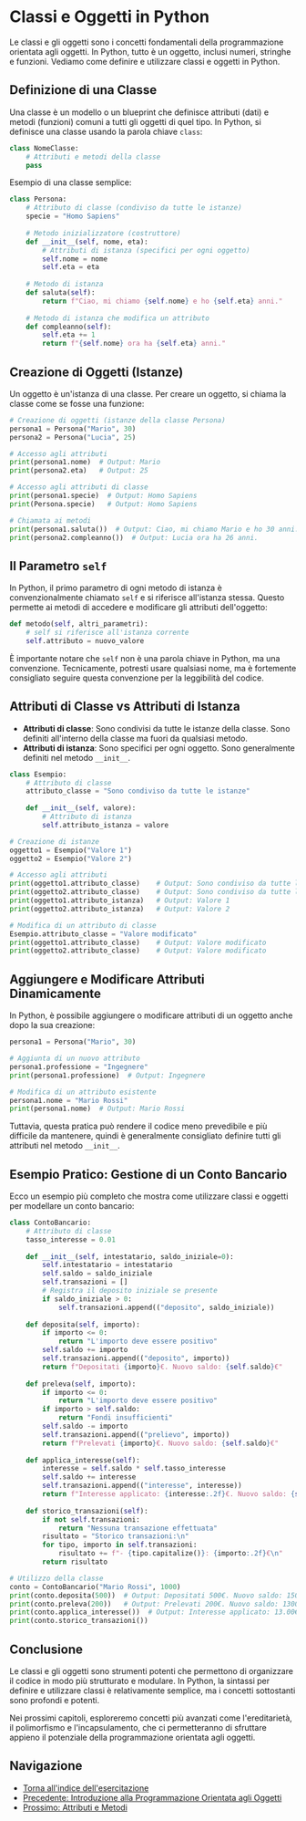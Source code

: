 # Classi e Oggetti in Python

Le classi e gli oggetti sono i concetti fondamentali della programmazione orientata agli oggetti. In Python, tutto è un oggetto, inclusi numeri, stringhe e funzioni. Vediamo come definire e utilizzare classi e oggetti in Python.

## Definizione di una Classe

Una classe è un modello o un blueprint che definisce attributi (dati) e metodi (funzioni) comuni a tutti gli oggetti di quel tipo. In Python, si definisce una classe usando la parola chiave `class`:

```python
class NomeClasse:
    # Attributi e metodi della classe
    pass
```

Esempio di una classe semplice:

```python
class Persona:
    # Attributo di classe (condiviso da tutte le istanze)
    specie = "Homo Sapiens"
    
    # Metodo inizializzatore (costruttore)
    def __init__(self, nome, eta):
        # Attributi di istanza (specifici per ogni oggetto)
        self.nome = nome
        self.eta = eta
    
    # Metodo di istanza
    def saluta(self):
        return f"Ciao, mi chiamo {self.nome} e ho {self.eta} anni."
    
    # Metodo di istanza che modifica un attributo
    def compleanno(self):
        self.eta += 1
        return f"{self.nome} ora ha {self.eta} anni."
```

## Creazione di Oggetti (Istanze)

Un oggetto è un'istanza di una classe. Per creare un oggetto, si chiama la classe come se fosse una funzione:

```python
# Creazione di oggetti (istanze della classe Persona)
persona1 = Persona("Mario", 30)
persona2 = Persona("Lucia", 25)

# Accesso agli attributi
print(persona1.nome)  # Output: Mario
print(persona2.eta)   # Output: 25

# Accesso agli attributi di classe
print(persona1.specie)  # Output: Homo Sapiens
print(Persona.specie)   # Output: Homo Sapiens

# Chiamata ai metodi
print(persona1.saluta())  # Output: Ciao, mi chiamo Mario e ho 30 anni.
print(persona2.compleanno())  # Output: Lucia ora ha 26 anni.
```

## Il Parametro `self`

In Python, il primo parametro di ogni metodo di istanza è convenzionalmente chiamato `self` e si riferisce all'istanza stessa. Questo permette ai metodi di accedere e modificare gli attributi dell'oggetto:

```python
def metodo(self, altri_parametri):
    # self si riferisce all'istanza corrente
    self.attributo = nuovo_valore
```

È importante notare che `self` non è una parola chiave in Python, ma una convenzione. Tecnicamente, potresti usare qualsiasi nome, ma è fortemente consigliato seguire questa convenzione per la leggibilità del codice.

## Attributi di Classe vs Attributi di Istanza

- **Attributi di classe**: Sono condivisi da tutte le istanze della classe. Sono definiti all'interno della classe ma fuori da qualsiasi metodo.
- **Attributi di istanza**: Sono specifici per ogni oggetto. Sono generalmente definiti nel metodo `__init__`.

```python
class Esempio:
    # Attributo di classe
    attributo_classe = "Sono condiviso da tutte le istanze"
    
    def __init__(self, valore):
        # Attributo di istanza
        self.attributo_istanza = valore

# Creazione di istanze
oggetto1 = Esempio("Valore 1")
oggetto2 = Esempio("Valore 2")

# Accesso agli attributi
print(oggetto1.attributo_classe)    # Output: Sono condiviso da tutte le istanze
print(oggetto2.attributo_classe)    # Output: Sono condiviso da tutte le istanze
print(oggetto1.attributo_istanza)   # Output: Valore 1
print(oggetto2.attributo_istanza)   # Output: Valore 2

# Modifica di un attributo di classe
Esempio.attributo_classe = "Valore modificato"
print(oggetto1.attributo_classe)    # Output: Valore modificato
print(oggetto2.attributo_classe)    # Output: Valore modificato
```

## Aggiungere e Modificare Attributi Dinamicamente

In Python, è possibile aggiungere o modificare attributi di un oggetto anche dopo la sua creazione:

```python
persona1 = Persona("Mario", 30)

# Aggiunta di un nuovo attributo
persona1.professione = "Ingegnere"
print(persona1.professione)  # Output: Ingegnere

# Modifica di un attributo esistente
persona1.nome = "Mario Rossi"
print(persona1.nome)  # Output: Mario Rossi
```

Tuttavia, questa pratica può rendere il codice meno prevedibile e più difficile da mantenere, quindi è generalmente consigliato definire tutti gli attributi nel metodo `__init__`.

## Esempio Pratico: Gestione di un Conto Bancario

Ecco un esempio più completo che mostra come utilizzare classi e oggetti per modellare un conto bancario:

```python
class ContoBancario:
    # Attributo di classe
    tasso_interesse = 0.01
    
    def __init__(self, intestatario, saldo_iniziale=0):
        self.intestatario = intestatario
        self.saldo = saldo_iniziale
        self.transazioni = []
        # Registra il deposito iniziale se presente
        if saldo_iniziale > 0:
            self.transazioni.append(("deposito", saldo_iniziale))
    
    def deposita(self, importo):
        if importo <= 0:
            return "L'importo deve essere positivo"
        self.saldo += importo
        self.transazioni.append(("deposito", importo))
        return f"Depositati {importo}€. Nuovo saldo: {self.saldo}€"
    
    def preleva(self, importo):
        if importo <= 0:
            return "L'importo deve essere positivo"
        if importo > self.saldo:
            return "Fondi insufficienti"
        self.saldo -= importo
        self.transazioni.append(("prelievo", importo))
        return f"Prelevati {importo}€. Nuovo saldo: {self.saldo}€"
    
    def applica_interesse(self):
        interesse = self.saldo * self.tasso_interesse
        self.saldo += interesse
        self.transazioni.append(("interesse", interesse))
        return f"Interesse applicato: {interesse:.2f}€. Nuovo saldo: {self.saldo:.2f}€"
    
    def storico_transazioni(self):
        if not self.transazioni:
            return "Nessuna transazione effettuata"
        risultato = "Storico transazioni:\n"
        for tipo, importo in self.transazioni:
            risultato += f"- {tipo.capitalize()}: {importo:.2f}€\n"
        return risultato

# Utilizzo della classe
conto = ContoBancario("Mario Rossi", 1000)
print(conto.deposita(500))  # Output: Depositati 500€. Nuovo saldo: 1500€
print(conto.preleva(200))   # Output: Prelevati 200€. Nuovo saldo: 1300€
print(conto.applica_interesse())  # Output: Interesse applicato: 13.00€. Nuovo saldo: 1313.00€
print(conto.storico_transazioni())
```

## Conclusione

Le classi e gli oggetti sono strumenti potenti che permettono di organizzare il codice in modo più strutturato e modulare. In Python, la sintassi per definire e utilizzare classi è relativamente semplice, ma i concetti sottostanti sono profondi e potenti.

Nei prossimi capitoli, esploreremo concetti più avanzati come l'ereditarietà, il polimorfismo e l'incapsulamento, che ci permetteranno di sfruttare appieno il potenziale della programmazione orientata agli oggetti.

## Navigazione

- [Torna all'indice dell'esercitazione](../README.md)
- [Precedente: Introduzione alla Programmazione Orientata agli Oggetti](./01_introduzione_oop.md)
- [Prossimo: Attributi e Metodi](./03_attributi_metodi.md)
